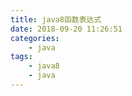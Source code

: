 ```yaml
---
title: java8函数表达式
date: 2018-09-20 11:26:51
categories:
    - java
tags:
    - java8
    - java
---
```

